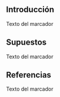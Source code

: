 ## Introducción
Texto del marcador

## Supuestos
Texto del marcador

## Referencias
Texto del marcador